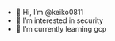 - 👋 Hi, I’m @keiko0811
- 👀 I’m interested in security
- 🌱 I’m currently learning gcp

<!---
keiko0811/keiko0811 is a ✨ special ✨ repository because its `README.md` (this file) appears on your GitHub profile.
You can click the Preview link to take a look at your changes.
--->
